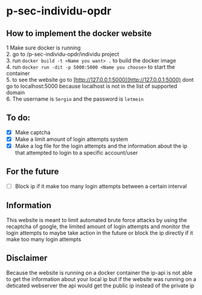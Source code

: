 # p-sec-individu-opdr

## How to implement the docker website
1 Make sure docker is running<br>
2. go to <your dir>/p-sec-individu-opdr/individu project<br>
3. run ```docker build -t <Name you want> .``` to build the docker image<br>
4. run ```docker run -dit -p 5000:5000 <Name you choose>``` to start the container<br>
5. to see the website go to [http://127.0.0.1:5000](http://127.0.0.1:5000) dont go to localhost:5000 because localhost is not in the list of supported domain<br>
6. The username is ```Sergio``` and the password is ```letmein```
## To do:
- [x] Make captcha
- [x] Make a limit amount of login attempts system
- [x] Make a log file for the login attempts and the information about the ip that attempted to login to a specific account/user
## For the future
- [ ] Block ip if it make too many login attempts between a certain interval

## Information
 This website is meant to limit automated brute force attacks by using the recaptcha of google, the limited amount of login attempts and monitor the login attempts to maybe take action in the future or block the ip directly if it make too many login attempts
 
## Disclaimer
Because the website is running on a docker container the ip-api is not able to get the information about your local ip but if the website was running on a deticated webserver the api would get the public ip instead of the private ip
